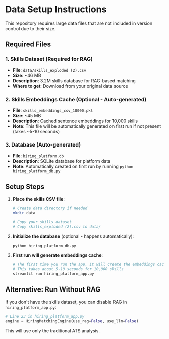 # Data Setup Instructions

This repository requires large data files that are not included in version control due to their size.

## Required Files

### 1. Skills Dataset (Required for RAG)
- **File**: `data/skills_exploded (2).csv`
- **Size**: ~46 MB
- **Description**: 3.2M skills database for RAG-based matching
- **Where to get**: Download from your original data source

### 2. Skills Embeddings Cache (Optional - Auto-generated)
- **File**: `skills_embeddings_csv_10000.pkl`
- **Size**: ~45 MB
- **Description**: Cached sentence embeddings for 10,000 skills
- **Note**: This file will be automatically generated on first run if not present (takes ~5-10 seconds)

### 3. Database (Auto-generated)
- **File**: `hiring_platform.db`
- **Description**: SQLite database for platform data
- **Note**: Automatically created on first run by running `python hiring_platform_db.py`

## Setup Steps

1. **Place the skills CSV file**:
   ```bash
   # Create data directory if needed
   mkdir data
   
   # Copy your skills dataset
   # Copy skills_exploded (2).csv to data/
   ```

2. **Initialize the database** (optional - happens automatically):
   ```bash
   python hiring_platform_db.py
   ```

3. **First run will generate embeddings cache**:
   ```bash
   # The first time you run the app, it will create the embeddings cache
   # This takes about 5-10 seconds for 10,000 skills
   streamlit run hiring_platform_app.py
   ```

## Alternative: Run Without RAG

If you don't have the skills dataset, you can disable RAG in `hiring_platform_app.py`:

```python
# Line 23 in hiring_platform_app.py
engine = HiringMatchingEngine(use_rag=False, use_llm=False)
```

This will use only the traditional ATS analysis.

